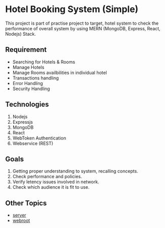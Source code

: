 # Hotel Booking System (Simple)
This project is part of practise project to target, hotel system to check the performance of overall system by using MERN (MongoDB, Express, React, Nodejs) Stack.

## Requirement
* Searching for Hotels & Rooms
* Manage Hotels
* Manage Rooms availbilities in individual hotel
* Transactions handling
* Error Handling
* Security Handling

## Technologies
1. Nodejs
2. Expressjs
3. MongoDB
4. React
5. WebToken Authentication
6. Webservice (REST)

## Goals
1. Getting proper understanding to system, recalling concepts.
2. Check performance and policies.
3. Verify letency issues involved in network.
4. Check which audience it is fit to use.

## Other Topics
* [server](server/README.md)
* [webroot](webroot/README.md)